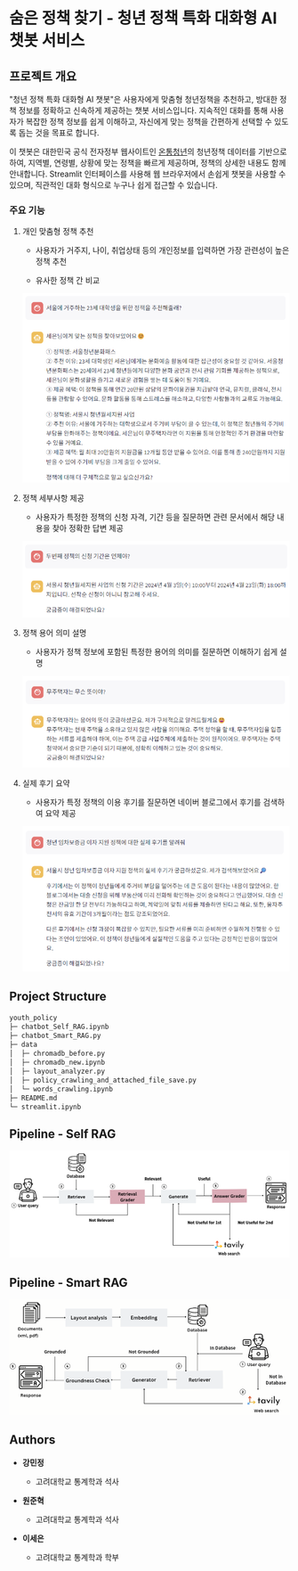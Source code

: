 # 숨은 정책 찾기 - 청년 정책 특화 대화형 AI 챗봇 서비스

## 프로젝트 개요

"청년 정책 특화 대화형 AI 챗봇"은 사용자에게 맞춤형 청년정책을 추천하고, 방대한 정책 정보를 정확하고 신속하게 제공하는 챗봇 서비스입니다. 지속적인 대화를 통해 사용자가 복잡한 정책 정보를 쉽게 이해하고, 자신에게 맞는 정책을 간편하게 선택할 수 있도록 돕는 것을 목표로 합니다.

이 챗봇은 대한민국 공식 전자정부 웹사이트인 [온통청년](https://www.youthcenter.go.kr/main.do)의 청년정책 데이터를 기반으로 하여, 지역별, 연령별, 상황에 맞는 정책을 빠르게 제공하며, 정책의 상세한 내용도 함께 안내합니다. Streamlit 인터페이스를 사용해 웹 브라우저에서 손쉽게 챗봇을 사용할 수 있으며, 직관적인 대화 형식으로 누구나 쉽게 접근할 수 있습니다.

### 주요 기능

1. 개인 맞춤형 정책 추천

    - 사용자가 거주지, 나이, 취업상태 등의 개인정보를 입력하면 가장 관련성이 높은 정책 추천

    - 유사한 정책 간 비교

    ![ex1](https://github.com/KU-BIG/KUBIG_2024_FALL/blob/46193e797f9a55692ca0ca848e87419b5461ebde/KUBIG%20CONFERENCE/%EC%9D%B4%20%EB%AF%BC%EC%9B%90%EC%9D%80%20%EC%A0%91%EC%88%98%EB%90%98%EC%97%88%EC%8A%B5%EB%8B%88%EB%8B%A4/image/example1.png)


2. 정책 세부사항 제공

    - 사용자가 특정한 정책의 신청 자격, 기간 등을 질문하면 관련 문서에서 해당 내용을 찾아 정확한 답변 제공

    ![ex2](https://github.com/KU-BIG/KUBIG_2024_FALL/blob/9f6f66195fc23bedeb1cbe66f4b41e9191d57dda/KUBIG%20CONFERENCE/%EC%9D%B4%20%EB%AF%BC%EC%9B%90%EC%9D%80%20%EC%A0%91%EC%88%98%EB%90%98%EC%97%88%EC%8A%B5%EB%8B%88%EB%8B%A4/image/example2.png)

3. 정책 용어 의미 설명

    - 사용자가 정책 정보에 포함된 특정한 용어의 의미를 질문하면 이해하기 쉽게 설명
  
    ![ex3](https://github.com/KU-BIG/KUBIG_2024_FALL/blob/ad9b0df08bbb24fd9ed59f8b8607f97020f08966/KUBIG%20CONFERENCE/%EC%9D%B4%20%EB%AF%BC%EC%9B%90%EC%9D%80%20%EC%A0%91%EC%88%98%EB%90%98%EC%97%88%EC%8A%B5%EB%8B%88%EB%8B%A4/image/example3.png)
  
4. 실제 후기 요약

    - 사용자가 특정 정책의 이용 후기를 질문하면 네이버 블로그에서 후기를 검색하여 요약 제공
  
    ![ex4](https://github.com/KU-BIG/KUBIG_2024_FALL/blob/778fcd1574d416bf2a5e58a7d59937d453c4f32e/KUBIG%20CONFERENCE/%EC%9D%B4%20%EB%AF%BC%EC%9B%90%EC%9D%80%20%EC%A0%91%EC%88%98%EB%90%98%EC%97%88%EC%8A%B5%EB%8B%88%EB%8B%A4/image/example4.png)   

## Project Structure

```
youth_policy
├─ chatbot_Self_RAG.ipynb
├─ chatbot_Smart_RAG.py
├─ data
│  ├─ chromadb_before.py
│  ├─ chromadb_new.ipynb
│  ├─ layout_analyzer.py
│  ├─ policy_crawling_and_attached_file_save.py
│  └─ words_crawling.ipynb
├─ README.md
└─ streamlit.ipynb
```

## Pipeline - Self RAG

![pipeline1](https://github.com/KU-BIG/KUBIG_2024_FALL/blob/4d9a40501fef44e99d34ed7f55018a478eff6bad/KUBIG%20CONFERENCE/%EC%9D%B4%20%EB%AF%BC%EC%9B%90%EC%9D%80%20%EC%A0%91%EC%88%98%EB%90%98%EC%97%88%EC%8A%B5%EB%8B%88%EB%8B%A4/image/pipeline_Self_RAG.png)

## Pipeline - Smart RAG

![pipeline2](https://github.com/KU-BIG/KUBIG_2024_FALL/blob/4d9a40501fef44e99d34ed7f55018a478eff6bad/KUBIG%20CONFERENCE/%EC%9D%B4%20%EB%AF%BC%EC%9B%90%EC%9D%80%20%EC%A0%91%EC%88%98%EB%90%98%EC%97%88%EC%8A%B5%EB%8B%88%EB%8B%A4/image/pipeline_Smart_RAG.png)

## Authors

- **강민정** 

    - 고려대학교 통계학과 석사

- **원준혁**

    - 고려대학교 통계학과 석사

- **이세은**

    - 고려대학교 통계학과 학부
